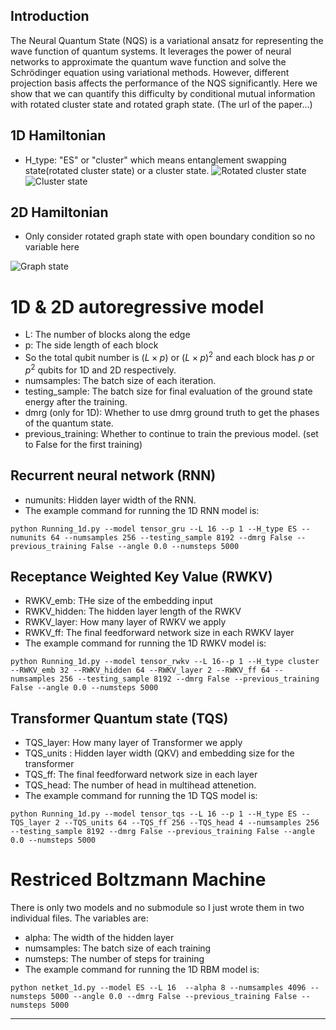
## Introduction

The Neural Quantum State (NQS) is a variational ansatz for representing the wave function of quantum systems. 
It leverages the power of neural networks to approximate the quantum wave function and solve the Schrödinger equation 
using variational methods. 
However, different projection basis affects the performance of the NQS significantly. 
Here we show that we can quantify this difficulty by conditional mutual information 
with rotated cluster state and rotated graph state. (The url of the paper...)

## 1D Hamiltonian 

- H_type: "ES" or "cluster" which means entanglement swapping state(rotated cluster state) or a cluster state.
![Rotated cluster state](https://github.com/xiaotai-yang/NQS_cmi/blob/main/readme_eq/H_ES.png?raw=true)
![Cluster state](https://github.com/xiaotai-yang/NQS_cmi/blob/main/readme_eq/H_cluster.png?raw=true)
## 2D Hamiltonian

- Only consider rotated graph state with open boundary condition so no variable here

![Graph state](https://github.com/xiaotai-yang/NQS_cmi/blob/main/readme_eq/H_graph.png?raw=true)
# 1D & 2D autoregressive model
- L: The number of blocks along the edge
- p: The side length of each block
- So the total qubit number is $(L\times p)$ or  $(L\times p)^2$ and each block has $p$ or $p^2$ qubits for 1D and 2D respectively.
- numsamples: The batch size of each iteration.
- testing_sample: The batch size for final evaluation of the ground state energy after the training. 
- dmrg (only for 1D): Whether to use dmrg ground truth to get the phases of the quantum state.
- previous_training: Whether to continue to train the previous model. (set to False for the first training)
## Recurrent neural network (RNN)
- numunits: Hidden layer width of the RNN.
- The example command for running the 1D RNN model is:

`python Running_1d.py --model tensor_gru --L 16 --p 1 --H_type ES --numunits 64 --numsamples 256 --testing_sample 8192 --dmrg False --previous_training False --angle 0.0 --numsteps 5000`
## Receptance Weighted Key Value (RWKV)
- RWKV_emb: THe size of the embedding input 
- RWKV_hidden: The hidden layer length of the RWKV
- RWKV_layer: How many layer of RWKV we apply
- RWKV_ff: The final feedforward network size in each RWKV layer
- The example command for running the 1D RWKV model is:

`python Running_1d.py --model tensor_rwkv --L 16--p 1 --H_type cluster --RWKV_emb 32 --RWKV_hidden 64 --RWKV_layer 2 --RWKV_ff 64 --numsamples 256 --testing_sample 8192 --dmrg False --previous_training False --angle 0.0 --numsteps 5000`
## Transformer Quantum state (TQS)
- TQS_layer: How many layer of Transformer we apply
- TQS_units : Hidden layer width (QKV) and embedding size for the transformer
- TQS_ff: The final feedforward network size in each layer
- TQS_head: The number of head in multihead attenetion. 
- The example command for running the 1D TQS model is:

`python Running_1d.py --model tensor_tqs --L 16 --p 1 --H_type ES --TQS_layer 2 --TQS_units 64 --TQS_ff 256 --TQS_head 4 --numsamples 256 --testing_sample 8192 --dmrg False --previous_training False --angle 0.0 --numsteps 5000`
# Restriced Boltzmann Machine
There is only two models and no submodule so I just wrote them in two individual files. The variables are:
- alpha: The width of the hidden layer
- numsamples: The batch size of each training
- numsteps: The number of steps for training
- The example command for running the 1D RBM model is: 

`python netket_1d.py --model ES --L 16  --alpha 8 --numsamples 4096 --numsteps 5000 --angle 0.0 --dmrg False --previous_training False --numsteps 5000`

---


